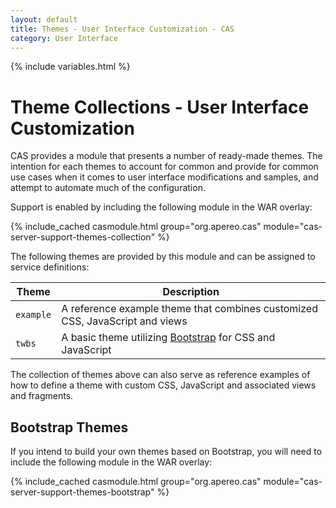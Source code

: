 ```yaml
---
layout: default
title: Themes - User Interface Customization - CAS
category: User Interface
---
```


{% include variables.html %}

# Theme Collections - User Interface Customization

CAS provides a module that presents a number of ready-made themes. The intention for each themes
to account for common and provide for common use cases when it comes to user interface modifications
and samples, and attempt to automate much of the configuration.

Support is enabled by including the following module in the WAR overlay:

{% include_cached casmodule.html group="org.apereo.cas" module="cas-server-support-themes-collection" %}

The following themes are provided by this module and can be assigned to service definitions:

| Theme     | Description                                                                                     |
|-----------|-------------------------------------------------------------------------------------------------|
| `example` | A reference example theme that combines customized CSS, JavaScript and views                    |
| `twbs`    | A basic theme utilizing [Bootstrap](http://getbootstrap.com "Bootstrap") for CSS and JavaScript |

The collection of themes above can also serve as reference examples of how to define a theme with
custom CSS, JavaScript and associated views and fragments.

## Bootstrap Themes

If you intend to build your own themes based on Bootstrap, you will need to include the following
module in the WAR overlay:

{% include_cached casmodule.html group="org.apereo.cas" module="cas-server-support-themes-bootstrap" %}
